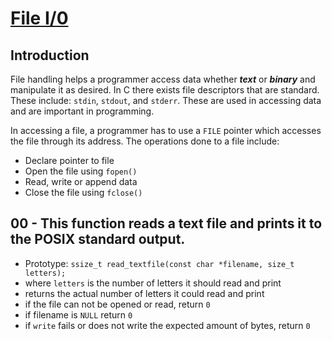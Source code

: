 # <ins>File I/0</ins>

## Introduction
File handling helps a programmer access data whether ***text*** or ***binary*** and manipulate it as desired. In C there exists file descriptors that are standard. These include: `stdin`, `stdout`, and `stderr`. These are used in accessing data and are important in programming.

In accessing a file, a programmer has to use a `FILE` pointer which accesses the file through its address. The operations done to a file include:
- Declare pointer to file
- Open the file using `fopen()`
- Read, write or append data
- Close the file using `fclose()`

## 00 - This function reads a text file and prints it to the POSIX standard output.
- Prototype: `ssize_t read_textfile(const char *filename, size_t letters);`
- where `letters` is the number of letters it should read and print
- returns the actual number of letters it could read and print
- if the file can not be opened or read, return `0`
- if filename is `NULL` return `0`
- if `write` fails or does not write the expected amount of bytes, return `0`